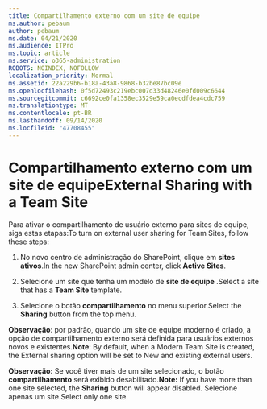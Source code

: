 ```yaml
---
title: Compartilhamento externo com um site de equipe
ms.author: pebaum
author: pebaum
ms.date: 04/21/2020
ms.audience: ITPro
ms.topic: article
ms.service: o365-administration
ROBOTS: NOINDEX, NOFOLLOW
localization_priority: Normal
ms.assetid: 22a229b6-b18a-43a8-9868-b32be87bc09e
ms.openlocfilehash: 0f5d72493c219ebc007d33d48246e0fd009c6644
ms.sourcegitcommit: c6692ce0fa1358ec3529e59ca0ecdfdea4cdc759
ms.translationtype: MT
ms.contentlocale: pt-BR
ms.lasthandoff: 09/14/2020
ms.locfileid: "47708455"
---
```

# <a name="external-sharing-with-a-team-site"></a><span data-ttu-id="6db61-102">Compartilhamento externo com um site de equipe</span><span class="sxs-lookup"><span data-stu-id="6db61-102">External Sharing with a Team Site</span></span>

<span data-ttu-id="6db61-103">Para ativar o compartilhamento de usuário externo para sites de equipe, siga estas etapas:</span><span class="sxs-lookup"><span data-stu-id="6db61-103">To turn on external user sharing for Team Sites, follow these steps:</span></span> 
  
1. <span data-ttu-id="6db61-104">No novo centro de administração do SharePoint, clique em **sites ativos**.</span><span class="sxs-lookup"><span data-stu-id="6db61-104">In the new SharePoint admin center, click **Active Sites**.</span></span>
  
2. <span data-ttu-id="6db61-105">Selecione um site que tenha um modelo de **site de equipe** .</span><span class="sxs-lookup"><span data-stu-id="6db61-105">Select a site that has a **Team Site** template.</span></span> 
  
3. <span data-ttu-id="6db61-106">Selecione o botão **compartilhamento** no menu superior.</span><span class="sxs-lookup"><span data-stu-id="6db61-106">Select the **Sharing** button from the top menu.</span></span> 
  
 <span data-ttu-id="6db61-107">**Observação**: por padrão, quando um site de equipe moderno é criado, a opção de compartilhamento externo será definida para usuários externos novos e existentes.</span><span class="sxs-lookup"><span data-stu-id="6db61-107">**Note**: By default, when a Modern Team Site is created, the External sharing option will be set to New and existing external users.</span></span> 
  
 <span data-ttu-id="6db61-108">**Observação:** Se você tiver mais de um site selecionado, o botão **compartilhamento** será exibido desabilitado.</span><span class="sxs-lookup"><span data-stu-id="6db61-108">**Note:** If you have more than one site selected, the **Sharing** button will appear disabled.</span></span> <span data-ttu-id="6db61-109">Selecione apenas um site.</span><span class="sxs-lookup"><span data-stu-id="6db61-109">Select only one site.</span></span> 
  

